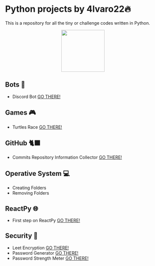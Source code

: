 # Python projects by 4lvaro22🔥
This is a repository for all the tiny or challenge codes written in Python.
<p align="center">
  <img src="https://upload.wikimedia.org/wikipedia/commons/thumb/c/c3/Python-logo-notext.svg/1200px-Python-logo-notext.svg.png" width="140" height="136" frameBorder="0" align="center" />
</p>

## Bots 🤖
- Discord Bot [GO THERE!](./Bots/Discord/discord_bot.py)

## Games 🎮
- Turtles Race [GO THERE!](./Games/turtles-race/main.py)

## GitHub 🐈‍⬛
- Commits Repository Information Collector [GO THERE!](./Github/repository-commits-info/git-github.py)

## Operative System 💻
- Creating Folders
- Removing Folders

## ReactPy 🌐
- First step on ReactPy [GO THERE!](./ReactPy/reactpy.py)

## Security 🔐
- Leet Encryption [GO THERE!](./Security/Encryption/leet-encryption/leet-encryption.py)
- Password Generator [GO THERE!](./Security/Password/Generator/password_generator.py)
- Password Strength Meter [GO THERE!](./Security/Password/Strength-Meter/password_strength_meter.py)
